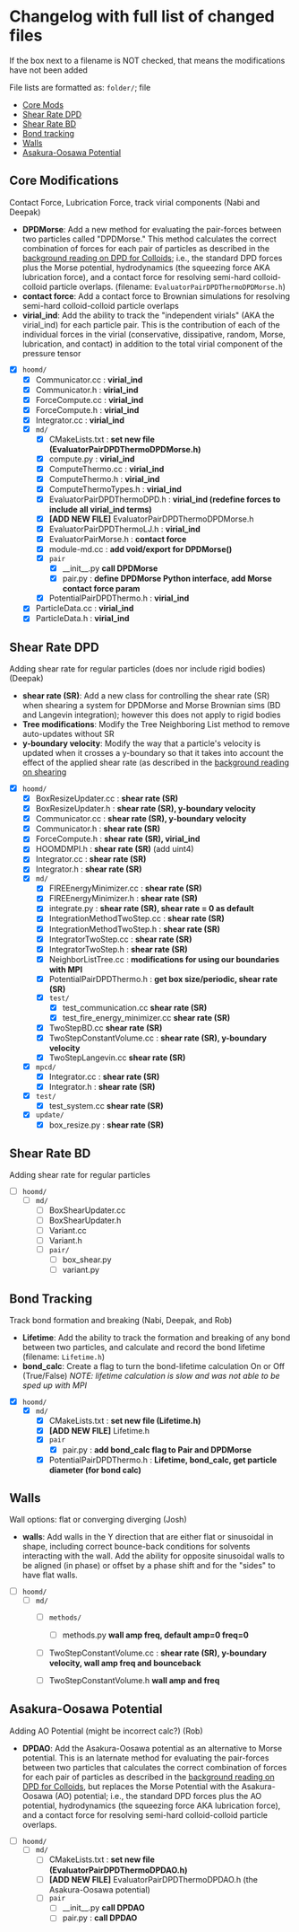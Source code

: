 # Changelog with full list of changed files


If the box next to a filename is NOT checked, that means the modifications have not been added

File lists are formatted as: `folder/`; file

* [Core Mods](/changelog.md#core-modifications)
* [Shear Rate DPD](/changelog.md#shear-rate-DPD)
* [Shear Rate BD](/changelog.md#shear-rate-BD)
* [Bond tracking](/changelog.md#bond-tracking)
* [Walls](/changelog.md#walls)
* [Asakura-Oosawa Potential](/changelog.md#asakura-oosawa-potential)

## Core Modifications
Contact Force, Lubrication Force, track virial components (Nabi and Deepak)
- **DPDMorse**: Add a new method for evaluating the pair-forces between two particles called "DPDMorse." This method calculates the correct combination of forces for each pair of particles as described in the [background reading on DPD for Colloids](/background-reading/2-DPD-for-Colloids-18pg.pdf); i.e., the standard DPD forces plus the Morse potential, hydrodynamics (the squeezing force AKA lubrication force), and a contact force for resolving semi-hard colloid-colloid particle overlaps. (filename: `EvaluatorPairDPDThermoDPDMorse.h`)
- **contact force**: Add a contact force to Brownian simulations for resolving semi-hard colloid-colloid particle overlaps
- **virial_ind**: Add the ability to track the "independent virials" (AKA the virial_ind) for each particle pair. This is the contribution of each of the individual forces in the virial (conservative, dissipative, random, Morse, lubrication, and contact) in addition to the total virial component of the pressure tensor

* [x] `hoomd/`
	* [x] Communicator.cc : **virial_ind**
	* [x] Communicator.h : **virial_ind**
	* [x] ForceCompute.cc : **virial_ind**
	* [x] ForceCompute.h : **virial_ind** 
	* [x] Integrator.cc : **virial_ind**	
	* [x] `md/`
		* [x] CMakeLists.txt : **set new file (EvaluatorPairDPDThermoDPDMorse.h)**
		* [x] compute.py : **virial_ind**
		* [x] ComputeThermo.cc : **virial_ind**
		* [x] ComputeThermo.h : **virial_ind**
		* [x] ComputeThermoTypes.h : **virial_ind**
		* [x] EvaluatorPairDPDThermoDPD.h : **virial_ind (redefine forces to include all virial_ind terms)**
		* [x] **[ADD NEW FILE]** EvaluatorPairDPDThermoDPDMorse.h
		* [x] EvaluatorPairDPDThermoLJ.h : **virial_ind**
		* [x] EvaluatorPairMorse.h : **contact force**
		* [x] module-md.cc : **add void/export for DPDMorse()**	
		* [x] `pair`
			* [x] \_\_init\_\_.py **call DPDMorse**
			* [x] pair.py : **define DPDMorse Python interface, add Morse contact force param**
		* [x] PotentialPairDPDThermo.h : **virial_ind**
	* [x] ParticleData.cc : **virial_ind**
	* [x] ParticleData.h : **virial_ind**

## Shear Rate DPD
Adding shear rate for regular particles (does nor include rigid bodies) (Deepak)
- **shear rate (SR)**: Add a new class for controlling the shear rate (SR) when shearing a system for DPDMorse and Morse Brownian sims (BD and Langevin integration); however this does not apply to rigid bodies
- **Tree modifications**: Modify the Tree Neighboring List method to remove auto-updates without SR
- **y-boundary velocity**: Modify the way that a particle's velocity is updated when it crosses a y-boundary so that it takes into account the effect of the applied shear rate (as described in the [background reading on shearing](/background-reading/4-Shearing-4pg.pdf)

* [x] `hoomd/`
	* [x] BoxResizeUpdater.cc : **shear rate (SR)**
	* [x] BoxResizeUpdater.h : **shear rate (SR), y-boundary velocity**
	* [x] Communicator.cc : **shear rate (SR), y-boundary velocity**
	* [x] Communicator.h : **shear rate (SR)**
	* [x] ForceCompute.h : **shear rate (SR), virial_ind** 
	* [x] HOOMDMPI.h : **shear rate (SR)** (add uint4)
	* [x] Integrator.cc : **shear rate (SR)**
	* [x] Integrator.h : **shear rate (SR)**
	* [x] `md/`
		* [x] FIREEnergyMinimizer.cc : **shear rate (SR)**
		* [x] FIREEnergyMinimizer.h : **shear rate (SR)**
		* [x] integrate.py : **shear rate (SR), shear rate = 0 as default**
		* [x] IntegrationMethodTwoStep.cc : **shear rate (SR)**
		* [x] IntegrationMethodTwoStep.h : **shear rate (SR)**
		* [x] IntegratorTwoStep.cc : **shear rate (SR)**
		* [x] IntegratorTwoStep.h : **shear rate (SR)**
		* [x] NeighborListTree.cc : **modifications for using our boundaries with MPI**
		* [x] PotentialPairDPDThermo.h : **get box size/periodic, shear rate (SR)**
  		* [x] `test/`
			* [x] test_communication.cc **shear rate (SR)**
			* [x] test_fire_energy_minimizer.cc **shear rate (SR)** 
		* [x] TwoStepBD.cc **shear rate (SR)**
		* [x] TwoStepConstantVolume.cc : **shear rate (SR), y-boundary velocity**
		* [x] TwoStepLangevin.cc **shear rate (SR)**
	* [x] `mpcd/`
		* [x] Integrator.cc : **shear rate (SR)**
		* [x] Integrator.h : **shear rate (SR)**
  	* [x] `test/`
		* [x] test_system.cc **shear rate (SR)** 
	* [x] `update/`
		* [x] box_resize.py : **shear rate (SR)**

## Shear Rate BD
Adding shear rate for regular particles
* [ ] `hoomd/`
	* [ ] `md/`
		* [ ] BoxShearUpdater.cc
		* [ ] BoxShearUpdater.h
		* [ ] Variant.cc
		* [ ] Variant.h
		* [ ] `pair/`
			* [ ] box_shear.py
			* [ ] variant.py

## Bond Tracking
Track bond formation and breaking (Nabi, Deepak, and Rob)
- **Lifetime**: Add the ability to track the formation and breaking of any bond between two particles, and calculate and record the bond lifetime (filename: `Lifetime.h`)
- **bond_calc**: Create a flag to turn the bond-lifetime calculation On or Off (True/False) *NOTE: lifetime calculation is slow and was not able to be sped up with MPI*

* [x] `hoomd/`
	* [x] `md/`
		* [x] CMakeLists.txt : **set new file (Lifetime.h)**
		* [x] **[ADD NEW FILE]** Lifetime.h		
		* [x] `pair`
			* [x] pair.py : **add bond_calc flag to Pair and DPDMorse**
		* [x] PotentialPairDPDThermo.h : **Lifetime, bond_calc, get particle diameter (for bond calc)**

## Walls
Wall options: flat or converging diverging (Josh)
- **walls**: Add walls in the Y direction that are either flat or sinusoidal in shape, including correct bounce-back conditions for solvents interacting with the wall. Add the ability for opposite sinusoidal walls to be aligned (in phase) or offset by a phase shift and for the "sides" to have flat walls.
* [ ] `hoomd/`
	* [ ] `md/`
		* [ ] `methods/`
			* [ ] methods.py **wall amp freq, default amp=0 freq=0**
		* [ ] TwoStepConstantVolume.cc : **shear rate (SR), y-boundary velocity, wall amp freq and bounceback**
		* [ ] TwoStepConstantVolume.h **wall amp and freq**

		
## Asakura-Oosawa Potential 
Adding AO Potential (might be incorrect calc?) (Rob)
- **DPDAO**: Add the Asakura-Oosawa potential as an alternative to Morse potential. This is an laternate method for evaluating the pair-forces between two particles that calculates the correct combination of forces for each pair of particles as described in the [background reading on DPD for Colloids](/background-reading/2-DPD-for-Colloids-18pg.pdf), but replaces the Morse Potential with the Asakura-Oosawa (AO) potential; i.e., the standard DPD forces plus the AO potential, hydrodynamics (the squeezing force AKA lubrication force), and a contact force for resolving semi-hard colloid-colloid particle overlaps.
 * [ ] `hoomd/`
	* [ ] `md/`
		* [ ] CMakeLists.txt : **set new file (EvaluatorPairDPDThermoDPDAO.h)**
		* [ ] **[ADD NEW FILE]** EvaluatorPairDPDThermoDPDAO.h (the Asakura-Oosawa potential)
		* [ ] `pair`
			* [ ] \_\_init\_\_.py **call DPDAO**
			* [ ] pair.py : **call DPDAO**
